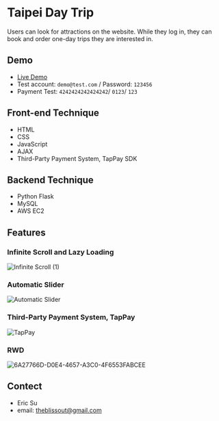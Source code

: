 # Taipei Day Trip
Users can look for attractions on the website. While they log in, they can book and order one-day trips they are interested in.

## Demo
- [Live Demo](http://34.193.245.158:3000/)
- Test account: `demo@test.com` / Password: `123456`
- Payment Test:  `4242424242424242`/ `0123`/ `123` 

## Front-end Technique
- HTML
- CSS
- JavaScript
- AJAX
- Third-Party Payment System, TapPay SDK

## Backend Technique
- Python Flask
- MySQL
- AWS EC2

## Features
### Infinite Scroll and Lazy Loading
![Infinite Scroll (1)](https://user-images.githubusercontent.com/89247843/182754876-ac7ec9c5-facf-4e87-82c8-4b081ab95e48.gif)

### Automatic Slider
![Automatic Slider](https://user-images.githubusercontent.com/89247843/182753723-f8ceb001-f2e4-4a2b-a29b-55f2baeaf2b7.gif)

### Third-Party Payment System, TapPay
![TapPay](https://user-images.githubusercontent.com/89247843/182756593-cf2fb12d-6f58-490b-88b1-f89d02a48660.gif)

### RWD
![6A27766D-D0E4-4657-A3C0-4F6553FABCEE](https://user-images.githubusercontent.com/89247843/182761185-2e7d0866-ebb3-43d1-b195-1a6957df48e8.gif)

## Contect
- Eric Su
- email: theblissout@gmail.com
